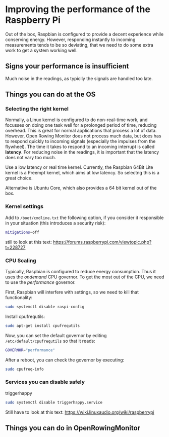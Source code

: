 # Improving the performance of the Raspberry Pi

Out of the box, Raspbian is configured to provide a decent experience while conserving energy. However, responding instantly to incoming measurements tends to be so deviating, that we need to do some extra work to get a system working well.

## Signs your performance is insufficient

Much noise in the readings, as typiclly the signals are handled too late.

## Things you can do at the OS

### Selecting the right kernel

Normally, a Linux kernel is configured to do non-real-time work, and focusses on doing one task well for a prolonged period of time, reducing overhead. This is great for normal applications that process a lot of data. However, Open Rowing Monitor does not process much data, but does has to respond quickly to incoming signals (especially the impulses from the flywheel). The time it takes to respond to an incoming interrupt is called **latency**. For reducing noise in the readings, it is important that the latency does not vary too much.

Use a low latency or real time kernel. Currently, the Raspbian 64Bit Lite kernel is a Preempt kernel, which aims at low latency. So selectng this is a great choice.

Alternative is Ubuntu Core, which also provides a 64 bit kernel out of the box.

### Kernel settings

Add to `/boot/cmdline.txt` the following option, if you consider it responsible in your situation (this introduces a security risk):

```zsh
mitigations=off
```

still to look at this text: <https://forums.raspberrypi.com/viewtopic.php?t=228727>

### CPU Scaling

Typically, Raspbian is configured to reduce energy consumption. Thus it uses the *ondemand* CPU governor. To get the most out of the CPU, we need to use the *performance* governor.

First, Raspbian will interfere with settings, so we need to kill that functionality:

```zsh
sudo systemctl disable raspi-config
```

Install cpufrequtils:

```zsh
sudo apt-get install cpufrequtils
```

Now, you can set the default governor by editing `/etc/default/cpufrequtils` so that it reads:

```zsh
GOVERNOR="performance"
```

After a reboot, you can check the governor by executing:

```zsh
sudo cpufreq-info
```

### Services you can disable safely

triggerhappy

```zsh
sudo systemctl disable triggerhappy.service
```

Still have to look at this text: <https://wiki.linuxaudio.org/wiki/raspberrypi>

## Things you can do in OpenRowingMonitor

